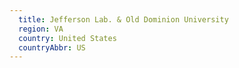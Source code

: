 ```yaml
---
  title: Jefferson Lab. & Old Dominion University
  region: VA
  country: United States
  countryAbbr: US
---
```

